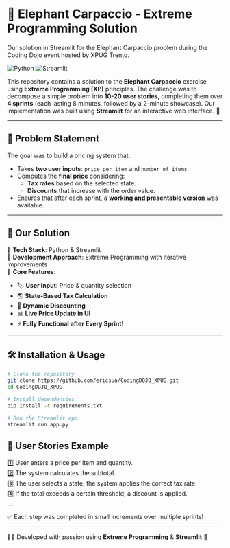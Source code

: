 # 🐘 Elephant Carpaccio - Extreme Programming Solution

Our solution in Streamlit for the Elephant Carpaccio problem during the Coding Dojo event hosted by XPUG Trento.

![Python](https://img.shields.io/badge/Python-3.12%2B-blue?style=for-the-badge&logo=python)
![Streamlit](https://img.shields.io/badge/Streamlit-1.42-red?style=for-the-badge&logo=streamlit)

This repository contains a solution to the **Elephant Carpaccio** exercise using **Extreme Programming (XP)** principles. The challenge was to decompose a simple problem into **10-20 user stories**, completing them over **4 sprints** (each lasting 8 minutes, followed by a 2-minute showcase). Our implementation was built using **Streamlit** for an interactive web interface. 🚀

---

## 📜 Problem Statement
The goal was to build a pricing system that:
- Takes **two user inputs**: `price per item` and `number of items`.
- Computes the **final price** considering:
  - **Tax rates** based on the selected state.
  - **Discounts** that increase with the order value.
- Ensures that after each sprint, a **working and presentable version** was available.

---

## 🚀 Our Solution
🔹 **Tech Stack**: Python & Streamlit  
🔹 **Development Approach**: Extreme Programming with iterative improvements  
🔹 **Core Features**:
- 🏷️ **User Input**: Price & quantity selection
- 🌎 **State-Based Tax Calculation**
- 🎯 **Dynamic Discounting**
- 📊 **Live Price Update in UI**
- ⚡ **Fully Functional after Every Sprint!**

---

## 🛠 Installation & Usage
```bash
# Clone the repository
git clone https://github.com/ericsua/CodingDOJO_XPUG.git
cd CodingDOJO_XPUG

# Install dependencies
pip install -r requirements.txt

# Run the Streamlit app
streamlit run app.py
```

## 📌 User Stories Example
1️⃣ User enters a price per item and quantity.  
2️⃣ The system calculates the subtotal.  
3️⃣ The user selects a state; the system applies the correct tax rate.  
4️⃣ If the total exceeds a certain threshold, a discount is applied.  
...

✅ Each step was completed in small increments over multiple sprints!

---

👨‍💻 Developed with passion using **Extreme Programming** & **Streamlit** 🚀

